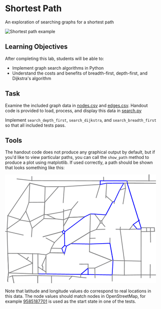 Shortest Path
=============

An exploration of searching graphs for a shortest path

![Shortest path example](https://upload.wikimedia.org/wikipedia/commons/2/23/Dijkstras_progress_animation.gif)

Learning Objectives
-------------------

After completing this lab, students will be able to:

- Implement graph search algorithms in Python
- Understand the costs and benefits of breadth-first, depth-first, and Dijkstra's algorithm

Task
----

Examine the included graph data in [nodes.csv](nodes.csv) and [edges.csv](edges.csv). Handout code is provided to load, process, and display this data in [search.py](search.py)

Implement `search_depth_first`, `search_dijkstra`, and `search_breadth_first` so that all included tests pass.

Tools
-----

The handout code does not produce any graphical output by default, but if you'd like to view particular paths, you can call the `show_path` method to produce a plot using matplotlib. If used correctly, a path should be shown that looks something like this:

![DFS example](media/dfs.png)

Note that latitude and longitude values do correspond to real locations in this data. The node values should match nodes in OpenStreetMap, for example [9585187701](https://www.openstreetmap.org/node/9585187701) is used as the start state in one of the tests.
